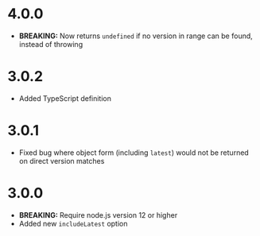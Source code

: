 # 4.0.0

- **BREAKING:** Now returns `undefined` if no version in range can be found, instead of throwing

# 3.0.2

- Added TypeScript definition

# 3.0.1

- Fixed bug where object form (including `latest`) would not be returned on direct version matches

# 3.0.0

- **BREAKING:** Require node.js version 12 or higher
- Added new `includeLatest` option
